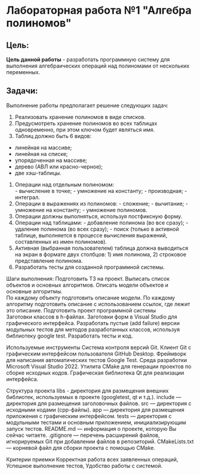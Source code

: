 # Лабораторная работа №1 "Алгебра полиномов"

## Цель: 

__Цель данной работы__ - разработать программную систему для выполнения алгебраических операций
над полиномами от нескольких переменных.

## Задачи:

Выполнение работы предполагает решение следующих задач:
  1. Реализовать хранение полиномов в виде списков.
  1. Предусмотреть хранение полиномов во всех таблицах одновременно, при этом ключом будет являться имя.
  1. Таблиц должно быть 6 видов:
  - линейная на массиве;
  - линейная на списке;
  - упорядоченная на массиве; 
  - дерево (АВЛ или красно-черное); 
  - две хэш-таблицы.
  1. Операции над отдельным полиномом: 	
    - вычисление в точке; 
    - умножение на константу; 
    - производная; 
    - интеграл.
  1. Операции в выражениях из полиномов:
    - сложение;
    - вычитание;
    - умножение на константу;
    - умножение полиномов.
  1. Операции должны выполняться, используя постфиксную форму.
  1. Операции над таблицами: 
    - добавление полинома (во все сразу);
    - удаление полинома (во всех сразу);
    - поиск (только в активной таблице, выполняется в процессе вычисления выражений, составленных из имен полиномов).
  1. Активная (выбранная пользователем) таблица должна выводиться на экран в формате двух столбцов: 1) имя полинома, 2) строковое представление полинома.
  1. Разработать тесты для созданной программной системы.

Шаги выполнения:
Подготовить ТЗ на проект.
Выписать список объектов и основных алгоритмов.
Описать модели объектов и основные алгоритмы.		
По каждому объекту подготовить описание модели.
По каждому алгоритму подготовить описание с использованием ссылок, где лежит это описание.
Подготовить проект программной системы	
Заготовки классов в h-файлах.
Заготовки форм в Visual Studio для графического интерфейса.
Разработать пустые (add failure) версии модульных тестов для методов разработанных классов, используя библиотеку google test.
Разработать тесты и код.

Используемые инструменты
Система контроля версий Git.
Клиент Git с графическим интерфейсом пользователя GitHub Desktop.
Фреймворк для написания автоматических тестов Google Test.
Среда разработки Microsoft Visual Studio 2022.
Утилита CMake для генерации проектов по сборке исходных кодов.
Графическая библиотека Qt для реализации интерфейса.

Структура проекта
libs - директория для размещения внешних библиотек, используемых в проекте (googletest, qt и т.д.).
include — директория для размещения заголовочных файлов.
src — директория с исходными кодами (cpp-файлы).
app — директория для размещения приложения с графическим интерфейсом.
tests — директория с модульными тестами и основным приложением, инициализирующим запуск тестов.
README.md — информация о проекте, которую Вы сейчас читаете.
.gitignore — перечень расширений файлов, игнорируемых Git при добавлении файлов в репозиторий.
CMakeLists.txt — корневой файл для сборки проекта с помощью CMake.

Критерии приемки
Корректная работа всех заявленных операций,
Успешное выполнение тестов,
Удобство работы с системой.
